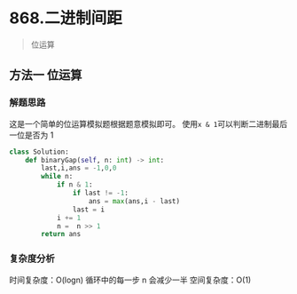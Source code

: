 # 868.二进制间距  
> 位运算

## 方法一 位运算

### 解题思路

这是一个简单的位运算模拟题根据题意模拟即可。
使用`x & 1`可以判断二进制最后一位是否为 1

```python
class Solution:
    def binaryGap(self, n: int) -> int:
        last,i,ans = -1,0,0
        while n:
            if n & 1:
                if last != -1:
                    ans = max(ans,i - last)
                last = i
            i += 1
            n =  n >> 1
        return ans

```

### 复杂度分析

时间复杂度：O(logn) 循环中的每一步 n 会减少一半
空间复杂度：O(1)
